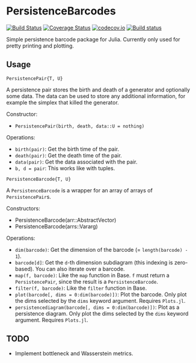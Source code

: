 # PersistenceBarcodes

[![Build Status](https://travis-ci.org/mtsch/PersistenceBarcodes.jl.svg?branch=master)](https://travis-ci.org/mtsch/PersistenceBarcodes.jl)
[![Coverage Status](https://coveralls.io/repos/mtsch/PersistenceBarcodes.jl/badge.svg?branch=master&service=github)](https://coveralls.io/github/mtsch/PersistenceBarcodes.jl?branch=master)
[![codecov.io](http://codecov.io/github/mtsch/PersistenceBarcodes.jl/coverage.svg?branch=master)](http://codecov.io/github/mtsch/PersistenceBarcodes.jl?branch=master)
[![Build status](https://ci.appveyor.com/api/projects/status/le4fbrk5hsgnf3ax?svg=true)](https://ci.appveyor.com/project/mtsch/persistencebarcodes-jl)


Simple persistence barcode package for Julia. Currently only used for pretty
printing and plotting.

## Usage

```
PersistencePair{T, U}
```

A persistence pair stores the birth and death of a generator and optionally some
data. The data can be used to store any additional information, for example the
simplex that killed the generator.

Constructor:

* `PersistencePair(birth, death, data::U = nothing)`

Operations:

* `birth(pair)`: Get the birth time of the pair.
* `death(pair)`: Get the death time of the pair.
* `data(pair)`: Get the data associated with the pair.
* `b, d = pair`: This works like with tuples.

```
PersistenceBarcode{T, U}
```

A `PersistenceBarcode` is a wrapper for an array of arrays of
`PersistencePair`s.

Constructors:

* PersistenceBarcode(arr::AbstractVector)
* PersistenceBarcode(arrs::Vararg)

Operations:

* `dim(barcode)`: Get the dimension of the barcode (= `length(barcode) - 1`).
* `barcode[d]`: Get the `d`-th dimension subdiagram (this indexing is
  zero-based). You can also iterate over a barcode.
* `map(f, barcode)`: Like the `map` function in Base. `f` must return a
  `PersistencePair`, since the result is a `PersistenceBarcode`.
* `filter(f, barcode)`: Like the `filter` function in Base.
* `plot(barcode[, dims = 0:dim(barcode)])`: Plot the barcode. Only plot the dims
  selected by the `dims` keyword argument. Requires `Plots.jl`.
* `persistencediagram(barcode[, dims = 0:dim(barcode)])`: Plot as a persistence
  diagram. Only plot the dims selected by the `dims` keyword argument. Requires
  `Plots.jl`.

## TODO

* Implement bottleneck and Wasserstein metrics.
